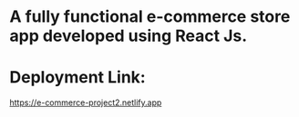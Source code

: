 # A fully functional e-commerce store app developed using React Js. 

# Deployment Link:
https://e-commerce-project2.netlify.app
